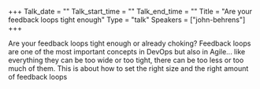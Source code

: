 +++
Talk_date = ""
Talk_start_time = ""
Talk_end_time = ""
Title = "Are your feedback loops tight enough"
Type = "talk"
Speakers = ["john-behrens"]
+++

Are your feedback loops tight enough or already choking? Feedback loops are one of the most important concepts in DevOps but also in Agile... like everything they can be too wide or too tight, there can be too less or too much of them. This is about how to set the right size and the right amount of feedback loops 
